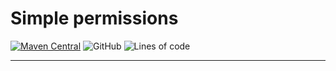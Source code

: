 # Simple permissions

[![Maven Central](https://img.shields.io/maven-central/v/io.github.edmondantes/simple-permissions?color=green&style=flat-square)](https://search.maven.org/search?q=g:io.github.edmondantes%20a:simple-localization)
![GitHub](https://img.shields.io/github/license/edmondantes/simple-permissions?color=green&style=flat-square)
![Lines of code](https://img.shields.io/tokei/lines/github/edmondantes/simple-permissions?style=flat-square)

---